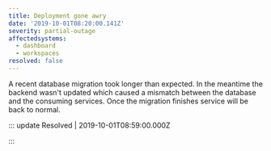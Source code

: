 ```yaml
---
title: Deployment gone awry
date: '2019-10-01T08:20:00.141Z'
severity: partial-outage
affectedsystems:
  - dashboard
  - workspaces
resolved: false
---
```

A recent database migration took longer than expected. In the meantime the backend wasn't updated which caused a mismatch between the database and the consuming services. Once the migration finishes service will be back to normal.

<!--- language code: en -->

::: update Resolved | 2019-10-01T08:59:00.000Z

:::